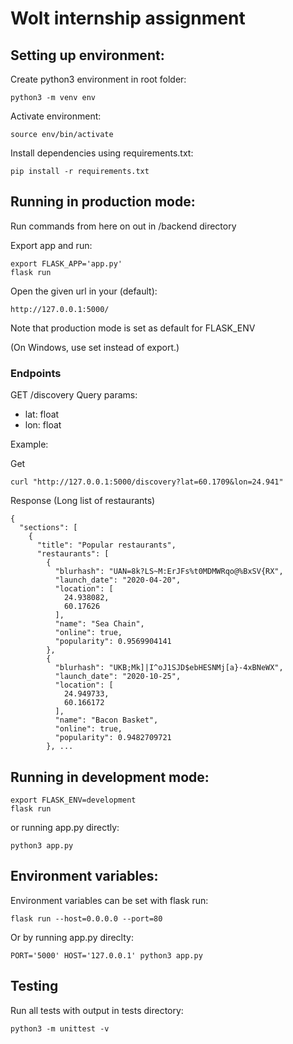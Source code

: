 # Wolt internship assignment

## Setting up environment:

Create python3 environment in root folder:

    python3 -m venv env

Activate environment:

    source env/bin/activate

Install dependencies using requirements.txt:

    pip install -r requirements.txt

## Running in production mode:

Run commands from here on out in /backend directory

Export app and run:

    export FLASK_APP='app.py'
    flask run

Open the given url in your (default):

    http://127.0.0.1:5000/

Note that production mode is set as default for FLASK_ENV

(On Windows, use set instead of export.)

### Endpoints

GET /discovery Query params:
  - lat: float
  - lon: float

Example:

Get

    curl "http://127.0.0.1:5000/discovery?lat=60.1709&lon=24.941"

Response (Long list of restaurants)

```
{
  "sections": [
    {
      "title": "Popular restaurants", 
      "restaurants": [
        {
          "blurhash": "UAN=8k?LS~M:ErJFs%t0MDMWRqo@%BxSV{RX", 
          "launch_date": "2020-04-20", 
          "location": [
            24.938082, 
            60.17626
          ], 
          "name": "Sea Chain", 
          "online": true, 
          "popularity": 0.9569904141
        }, 
        {
          "blurhash": "UKB;Mk]|I^oJ1SJD$ebHESNMj[a}-4xBNeWX", 
          "launch_date": "2020-10-25", 
          "location": [
            24.949733, 
            60.166172
          ], 
          "name": "Bacon Basket", 
          "online": true, 
          "popularity": 0.9482709721
        }, ...
``` 

## Running in development mode:

    export FLASK_ENV=development
    flask run

or running app.py directly:

    python3 app.py

## Environment variables:

Environment variables can be set with flask run:

    flask run --host=0.0.0.0 --port=80

Or by running app.py direclty:

    PORT='5000' HOST='127.0.0.1' python3 app.py

## Testing

Run all tests with output in tests directory:

    python3 -m unittest -v
